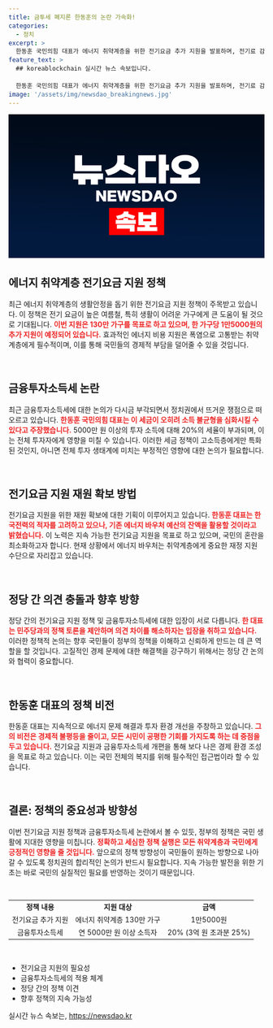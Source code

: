 ```yaml
---
title: 금투세 폐지론 한동훈의 논란 가속화!
categories:
  - 정치
excerpt: >
  한동훈 국민의힘 대표가 에너지 취약계층을 위한 전기요금 추가 지원을 발표하며, 전기료 감면에 대한 반대 의견이 있었던 추경호 원내대표의 불참 속에서 민주당과의 금투세 논쟁도 강조했다. 그가 주장하는 놀라운 세금 과세의 진실과 취약계층 지원 방안, 국민이 알아야 할 경제 현안을 다뤘다.
feature_text: >
  ## koreablockchain 실시간 뉴스 속보입니다.

  한동훈 국민의힘 대표가 에너지 취약계층을 위한 전기요금 추가 지원을 발표하며, 전기료 감면에 대한 반대 의견이 있었던 추경호 원내대표의 불참 속에서 민주당과의 금투세 논쟁도 강조했다. 그가 주장하는 놀라운 세금 과세의 진실과 취약계층 지원 방안, 국민이 알아야 할 경제 현안을 다뤘다.
image: '/assets/img/newsdao_breakingnews.jpg'
---
```


<p><img src="/assets/img/newsdao_breakingnews.jpg" alt="koreablockchain 속보" /></p>

<h2 data-ke-size="size26">에너지 취약계층 전기요금 지원 정책</h2>

<p data-ke-size="size16">최근 에너지 취약계층의 생활안정을 돕기 위한 전기요금 지원 정책이 주목받고 있습니다. 이 정책은 전기 요금이 높은 여름철, 특히 생활이 어려운 가구에게 큰 도움이 될 것으로 기대됩니다. <b><span style="color: #ee2323;">이번 지원은 130만 가구를 목표로 하고 있으며, 한 가구당 1만5000원의 추가 지원이 예정되어 있습니다.</span></b> 효과적인 에너지 비용 지원은 폭염으로 고통받는 취약계층에게 필수적이며, 이를 통해 국민들의 경제적 부담을 덜어줄 수 있을 것입니다.</p>

<p data-ke-size="size16">&nbsp;</p>

<h2 data-ke-size="size26">금융투자소득세 논란</h2>

<p data-ke-size="size16">최근 금융투자소득세에 대한 논의가 다시금 부각되면서 정치권에서 뜨거운 쟁점으로 떠오르고 있습니다. <b><span style="color: #ee2323;">한동훈 국민의힘 대표는 이 세금이 오히려 소득 불균형을 심화시킬 수 있다고 주장했습니다.</span></b> 5000만 원 이상의 투자 소득에 대해 20%의 세율이 부과되며, 이는 전체 투자자에게 영향을 미칠 수 있습니다. 이러한 세금 정책이 고소득층에게만 특화된 것인지, 아니면 전체 투자 생태계에 미치는 부정적인 영향에 대한 논의가 필요합니다.</p>

<p data-ke-size="size16">&nbsp;</p>

<h2 data-ke-size="size26">전기요금 지원 재원 확보 방법</h2>

<p data-ke-size="size16">전기요금 지원을 위한 재원 확보에 대한 기획이 이루어지고 있습니다. <b><span style="color: #ee2323;">한동훈 대표는 한국전력의 적자를 고려하고 있으나, 기존 에너지 바우처 예산의 잔액을 활용할 것이라고 밝혔습니다.</span></b> 이 노력은 지속 가능한 전기요금 지원을 목표로 하고 있으며, 국민의 혼란을 최소화하고자 합니다. 현재 상황에서 에너지 바우처는 취약계층에게 중요한 재정 지원 수단으로 자리잡고 있습니다.</p>

<p data-ke-size="size16">&nbsp;</p>

<h2 data-ke-size="size26">정당 간 의견 충돌과 향후 방향</h2>

<p data-ke-size="size16">정당 간의 전기요금 지원 정책 및 금융투자소득세에 대한 입장이 서로 다릅니다. <b><span style="color: #ee2323;">한 대표는 민주당과의 정책 토론을 제안하며 의견 차이를 해소하자는 입장을 취하고 있습니다.</span></b> 이러한 정책적 논의는 향후 국민들이 정부의 정책을 이해하고 신뢰하게 만드는 데 큰 역할을 할 것입니다. 고질적인 경제 문제에 대한 해결책을 강구하기 위해서는 정당 간 논의와 협력이 중요합니다.</p>

<p data-ke-size="size16">&nbsp;</p>

<h2 data-ke-size="size26">한동훈 대표의 정책 비전</h2>

<p data-ke-size="size16">한동훈 대표는 지속적으로 에너지 문제 해결과 투자 환경 개선을 주창하고 있습니다. <b><span style="color: #ee2323;">그의 비전은 경제적 불평등을 줄이고, 모든 시민이 공평한 기회를 가지도록 하는 데 중점을 두고 있습니다.</span></b> 전기요금 지원과 금융투자소득세 개편을 통해 보다 나은 경제 환경 조성을 목표로 하고 있습니다. 이는 국민 전체의 복지를 위해 필수적인 접근법이라 할 수 있습니다.</p>

<p data-ke-size="size16">&nbsp;</p>

<h2 data-ke-size="size26">결론: 정책의 중요성과 방향성</h2>

<p data-ke-size="size16">이번 전기요금 지원 정책과 금융투자소득세 논란에서 볼 수 있듯, 정부의 정책은 국민 생활에 지대한 영향을 미칩니다. <b><span style="color: #ee2323;">정확하고 세심한 정책 실행은 모든 취약계층과 국민에게 긍정적인 영향을 줄 것입니다.</span></b> 앞으로의 정책 방향성이 국민들이 원하는 방향으로 나아갈 수 있도록 정치권의 합리적인 논의가 반드시 필요합니다. 지속 가능한 발전을 위한 기초는 바로 국민의 실질적인 필요를 반영하는 것이기 때문입니다.</p>

<p data-ke-size="size16">&nbsp;</p>

<table>
    <tr>
        <td style="text-align: center; height: 17px;"><b>정책 내용</b></td>
        <td style="text-align: center; height: 17px;"><b>지원 대상</b></td>
        <td style="text-align: center; height: 17px;"><b>금액</b></td>
    </tr>
    <tr>
        <td style="text-align: center; height: 17px;">전기요금 추가 지원</td>
        <td style="text-align: center; height: 17px;">에너지 취약계층 130만 가구</td>
        <td style="text-align: center; height: 17px;">1만5000원</td>
    </tr>
    <tr>
        <td style="text-align: center; height: 17px;">금융투자소득세</td>
        <td style="text-align: center; height: 17px;">연 5000만 원 이상 소득자</td>
        <td style="text-align: center; height: 17px;">20% (3억 원 초과분 25%)</td>
    </tr>
</table>

<p data-ke-size="size16">&nbsp;</p>

<ul>
    <li>전기요금 지원의 필요성</li>
    <li>금융투자소득세의 적용 체계</li>
    <li>정당 간의 정책 이견</li>
    <li>향후 정책의 지속 가능성</li>
</ul>
실시간 뉴스 속보는, <a href="https://newsdao.kr" rel="dofollow">https://newsdao.kr</a>


